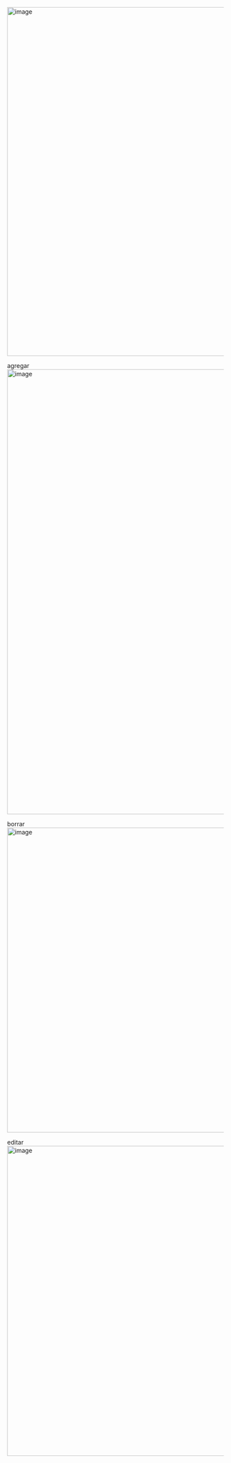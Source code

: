 <img width="1910" height="810" alt="image" src="https://github.com/user-attachments/assets/2765f351-8cab-4f79-9bbb-a7d5428c2d5a" />

agregar 
<img width="1873" height="1033" alt="image" src="https://github.com/user-attachments/assets/bec9a6d3-8ece-4cae-bf06-c9a19007bdef" />

borrar
<img width="1920" height="708" alt="image" src="https://github.com/user-attachments/assets/a0ba164a-6a08-4192-ba41-668d73dac2d1" />

editar 
<img width="1844" height="720" alt="image" src="https://github.com/user-attachments/assets/515d3785-05f4-40ca-88f4-85390ce20794" />
